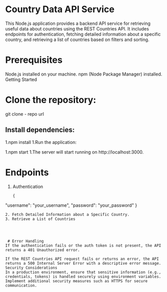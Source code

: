 # Country Data API Service
This Node.js application provides a backend API service for retrieving useful data about countries using the REST Countries API. It includes endpoints for authentication, fetching detailed information about a specific country, and retrieving a list of countries based on filters and sorting.

# Prerequisites
Node.js installed on your machine.
npm (Node Package Manager) installed.
Getting Started
# Clone the repository:

git clone - repo url




## Install dependencies:



1.npm install
1.Run the application:

1.npm start
1.The server will start running on http://localhost:3000.

# Endpoints
1. Authentication
   ```
   {
  "username": "your_username",
  "password": "your_password"
  }
```
2. Fetch Detailed Information about a Specific Country.
3. Retrieve a List of Countries




 # Error Handling
If the authentication fails or the auth token is not present, the API returns a 401 Unauthorized error.

If the REST Countries API request fails or returns an error, the API returns a 500 Internal Server Error with a descriptive error message.
Security Considerations
In a production environment, ensure that sensitive information (e.g., credentials, tokens) is handled securely using environment variables.
Implement additional security measures such as HTTPS for secure communication.


